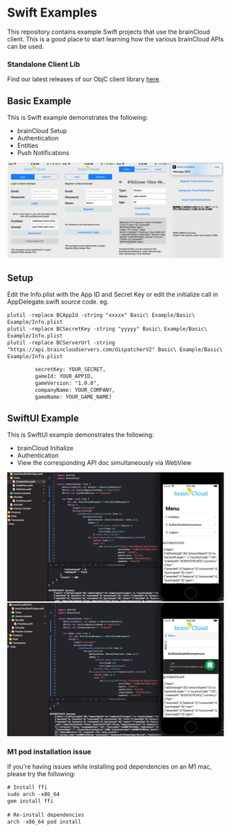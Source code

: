 # Swift Examples

This repository contains example Swift projects that use the brainCloud client. This is a good place to start learning how the various brainCloud APIs can be used.

### Standalone Client Lib

Find our latest releases of our ObjC client library [here](https://github.com/getbraincloud/braincloud-objc).

## Basic Example

This is Swift example demonstrates the following:

- brainCloud Setup
- Authentication
- Entities
- Push Notifications

![Basic](screenshots/Basic.png?raw=true "Basic")

## Setup

Edit the Info.plist with the App ID and Secret Key or edit the initialize call in AppDelegate.swift source code.
eg.

```
plutil -replace BCAppId -string "xxxxx" Basic\ Example/Basic\ Example/Info.plist
plutil -replace BCSecretKey -string "yyyyy" Basic\ Example/Basic\ Example/Info.plist
plutil -replace BCServerUrl -string "https://api.braincloudservers.com/dispatcherV2" Basic\ Example/Basic\ Example/Info.plist
```

```         AppDelegate._bc.initialize("https://api.braincloudservers.com/dispatcherv2",
         secretKey: YOUR_SECRET,
         gameId: YOUR_APPID,
         gameVersion: "1.0.0",
         companyName: YOUR_COMPANY,
         gameName: YOUR_GAME_NAME)
```

## SwiftUI Example

This is SwiftUI example demonstrates the following:

- brainCloud Initialize
- Authentication
- View the corresponding API doc simultaneously via WebView

![SwiftUIe2](screenshots/SwiftUI2.png?raw=true "SwiftUIe2")
![SwiftUIe1](screenshots/SwiftUI1.png?raw=true "SwiftUIe1")

### M1 pod installation issue
If you're having issues while installing pod dependencies on an M1 mac, please try the following:
```shell
# Install ffi
sudo arch -x86_64
gem install ffi

# Re-install dependencies
arch -x86_64 pod install
```
